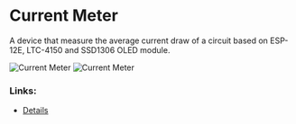 # Current Meter
A device that measure the average current draw of a circuit based on ESP-12E, LTC-4150 and SSD1306 OLED module. 

![Current Meter](https://1.bp.blogspot.com/-U3r87ksUxec/XYS9p6NZhGI/AAAAAAAAFFA/HjBdE2QSqRMDMyMidJnSbsz8aGvDNf7wgCEwYBhgL/s400/003.jpg)
![Current Meter](https://1.bp.blogspot.com/-E6uWPS5joQM/XYS9rH0FPjI/AAAAAAAAFFE/OvwCYyEzDksqtZGSU_S_5rB1tAJEY-beACEwYBhgL/s400/005.jpg)
### Links:
* [Details](https://www.randseq.org/2019/09/current-meter.html)
